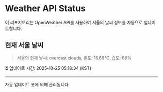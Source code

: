 
# Weather API Status

이 리포지토리는 OpenWeather API를 사용하여 서울의 날씨 정보를 자동으로 업데이트합니다.

## 현재 서울 날씨
> 서울의 현재 날씨: overcast clouds, 온도: 16.66°C, 습도: 69%

⏳ 업데이트 시간: 2025-10-25 05:18:34 (KST)

---
자동 업데이트 봇에 의해 관리됩니다.
